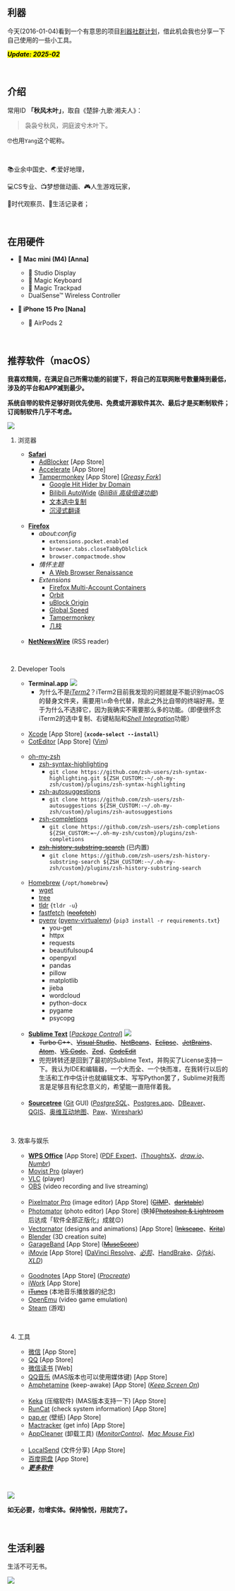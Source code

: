 ## 利器

今天(2016-01-04)看到一个有意思的项目[利器社群计划](https://liqi.io/community/)，借此机会我也分享一下自己使用的一些小工具。

<mark><em>**Update: 2025-02**</em></mark>

<br>


## 介绍

常用ID **「秋风木叶」**，取自《楚辞·九歌·湘夫人》：

> 袅袅兮秋风，洞庭波兮木叶下。

🤓也用`Yang`这个昵称。

<br>

📚业余中国史、🌏爱好地理，

💻CS专业、📺梦想做动画、🎮人生游戏玩家，

📆时代观察员、📝生活记录者；

<br>


## 在用硬件

* ** Mac mini (M4) [Anna]**
    *  Studio Display
    *  Magic Keyboard
    *  Magic Trackpad
    * DualSense™ Wireless Controller

* ** iPhone 15 Pro [Nana]**
    *  AirPods 2

<br>


## 推荐软件（macOS）

**我喜欢精简，在满足自己所需功能的前提下，将自己的互联网账号数量降到最低，涉及的平台和APP减到最少。**

**系统自带的软件足够好则优先使用、免费或开源软件其次、最后才是买断制软件；订阅制软件几乎不考虑。**

![](https://github.com/ykqmain/Config/blob/master/Pix/Desktop.png)

1. 浏览器

    * [**Safari**](https://www.apple.com/safari/)
        * [AdBlocker](https://adblockersafari.com) [App Store]
        * [Accelerate](https://github.com/ritamsarmah/accelerate) [App Store]
        * [Tampermonkey](https://tampermonkey.net/) [App Store] [[_Greasy Fork_](https://greasyfork.org/zh-CN)]
            * [Google Hit Hider by Domain](https://greasyfork.org/zh-CN/scripts/1682-google-hit-hider-by-domain-search-filter-block-sites)
            * [Bilibili AutoWide](https://greasyfork.org/zh-CN/scripts/375858-bilibili-autowide) ([_BiliBili 高级倍速功能_](https://greasyfork.org/zh-CN/scripts/479080-bilibili-高级倍速功能))
            * [文本选中复制](https://greasyfork.org/zh-CN/scripts/405130-文本选中复制)
            * [沉浸式翻译](https://immersivetranslate.com)
    <br>

    * [**Firefox**](https://www.mozilla.org/en-US/firefox/all/)
        * _about:config_
            * `extensions.pocket.enabled`
            * `browser.tabs.closeTabByDblclick`
            * `browser.compactmode.show`
        * _情怀主题_
            * [A Web Browser Renaissance](https://addons.mozilla.org/zh-CN/firefox/addon/a-web-browser-renaissance/)
        * _Extensions_
            * [Firefox Multi-Account Containers](https://addons.mozilla.org/zh-CN/firefox/addon/multi-account-containers/)
            * [Orbit](https://addons.mozilla.org/zh-CN/firefox/addon/orbit-summarizer/)
            * [uBlock Origin](https://github.com/gorhill/uBlock)
            * [Global Speed](https://github.com/polywock/globalSpeed)
            * [Tampermonkey](https://tampermonkey.net/)
            * [几枝](https://github.com/unicar9/jizhi)
    <br>

    * [**NetNewsWire**](https://netnewswire.com) (RSS reader)

<br>

2. Developer Tools

    * **Terminal.app**
        ![](https://github.com/ykqmain/Config/blob/master/Terminal/Terminal.png)
        * 为什么不是[_iTerm2_](https://www.iterm2.com)？iTerm2目前我发现的问题就是不能识别macOS的替身文件夹，需要用`ln`命令代替，除此之外比自带的终端好用。至于为什么不选择它，因为我确实不需要那么多的功能。（即便很怀念iTerm2的选中复制、右键粘贴和[_Shell Integration_](https://iterm2.com/documentation-shell-integration.html)功能）
    <br>

    * [Xcode](https://developer.apple.com/cn/xcode/) [App Store] {**`xcode-select --install`**}
    * [CotEditor](https://coteditor.com) [App Store] ([Vim](https://www.vim.org))
    <br>

    * [oh-my-zsh](https://ohmyz.sh)
        * [zsh-syntax-highlighting](https://github.com/zsh-users/zsh-syntax-highlighting)
            * `git clone https://github.com/zsh-users/zsh-syntax-highlighting.git ${ZSH_CUSTOM:-~/.oh-my-zsh/custom}/plugins/zsh-syntax-highlighting`
        * [zsh-autosuggestions](https://github.com/zsh-users/zsh-autosuggestions)
            * `git clone https://github.com/zsh-users/zsh-autosuggestions ${ZSH_CUSTOM:-~/.oh-my-zsh/custom}/plugins/zsh-autosuggestions`
        * [zsh-completions](https://github.com/zsh-users/zsh-completions)
            * `git clone https://github.com/zsh-users/zsh-completions ${ZSH_CUSTOM:=~/.oh-my-zsh/custom}/plugins/zsh-completions`
        * [~~zsh-history-substring-search~~](https://github.com/zsh-users/zsh-history-substring-search) (已内置)
            * `git clone https://github.com/zsh-users/zsh-history-substring-search ${ZSH_CUSTOM:-~/.oh-my-zsh/custom}/plugins/zsh-history-substring-search`
    <br>

    * [Homebrew](https://brew.sh) {`/opt/homebrew`}
        * [wget](https://www.gnu.org/software/wget)
        * [tree](http://mama.indstate.edu/users/ice/tree)
        * [tldr](https://github.com/tldr-pages/tldr) {`tldr -u`}
        * [fastfetch](https://github.com/fastfetch-cli/fastfetch) ([~~neofetch~~](https://github.com/dylanaraps/neofetch))
        * [pyenv](https://github.com/pyenv/pyenv) ([pyenv-virtualenv](https://github.com/pyenv/pyenv-virtualenv)) {`pip3 install -r requirements.txt`}
            * you-get
            * httpx
            * requests
            * beautifulsoup4
            * openpyxl
            * pandas
            * pillow
            * matplotlib
            * jieba
            * wordcloud
            * python-docx
            * pygame
            * psycopg
    <br>

    * [**Sublime Text**](https://www.sublimetext.com) [[_Package Control_](https://packagecontrol.io)]
        ![](https://github.com/ykqmain/Config/blob/master/Sublime/Sublime.png)
        * ~~Turbo C++~~、[~~Visual Studio~~](https://visualstudio.microsoft.com/zh-hans/)、[~~NetBeans~~](https://netbeans.apache.org)、[~~Eclipse~~](https://eclipseide.org)、[~~JetBrains~~](https://www.jetbrains.com.cn)、[~~Atom~~](https://github.com/atom/atom)、[~~VS Code~~](https://code.visualstudio.com)、[~~Zed~~](https://zed.dev)、[~~CodeEdit~~](https://www.codeedit.app)
        * 兜兜转转还是回到了最初的Sublime Text，并购买了License支持一下。我认为IDE和编辑器，一个大而全、一个快而准，在我转行以后的生活和工作中估计也就编辑文本、写写Python罢了，Sublime对我而言是足够且有纪念意义的，希望能一直陪伴着我。
    <br>

    * [**Sourcetree**](https://sourcetreeapp.com) ([Git](https://git-scm.com) GUI) ([_PostgreSQL_](https://www.postgresql.org)、[Postgres.app](https://postgresapp.com)、[DBeaver](https://dbeaver.io)、[QGIS](https://www.qgis.org/zh-Hans/site/)、[奥维互动地图](https://www.ovital.com)、[Paw](https://paw.cloud)、[Wireshark](https://www.wireshark.org))

<br>

3. 效率与娱乐

    * [**WPS Office**](https://www.wps.cn) [App Store] ([PDF Expert](https://pdfexpert.com)、[iThoughtsX](https://www.toketaware.com)、[_draw.io_](https://www.drawio.com)、[_Numbr_](https://numbr.dev))
    * [Movist Pro](https://movistprime.com) (player)
    * [VLC](https://www.videolan.org) (player)
    * [OBS](https://obsproject.com) (video recording and live streaming)
    <br>

    * [Pixelmator Pro](https://www.pixelmator.com/pro/) (image editor) [App Store] ([~~GIMP~~](https://www.gimp.org)、[~~darktable~~](https://www.darktable.org))
    * [Photomator](https://www.pixelmator.com/photomator/) (photo editor) [App Store] (换掉[~~Photoshop & Lightroom~~](https://www.adobe.com/creativecloud/photography.html)后达成「软件全部正版化」成就😌)
    * [Vectornator](https://www.linearity.io) (designs and animations) [App Store] ([~~Inkscape~~](https://inkscape.org/zh-hans/)、[~~Krita~~](https://krita.org/zh/))
    * [Blender](https://www.blender.org) (3D creation suite)
    * [GarageBand](https://www.apple.com.cn/mac/garageband/) [App Store] ([~~MuseScore~~](https://github.com/musescore/MuseScore))
    * [iMovie](https://www.apple.com.cn/mac/imovie) [App Store] ([DaVinci Resolve](https://www.blackmagicdesign.com/cn/products/davinciresolve)、[_必剪_](https://bcut.bilibili.cn)、[HandBrake](https://handbrake.fr)、[_Gifski_](https://gif.ski)、[_XLD_](https://tmkk.undo.jp/xld/index_e.html))
    <br>

    * [Goodnotes](https://www.goodnotes.com) [App Store] ([_Procreate_](https://procreate.com))
    * [iWork](https://www.apple.com.cn/iwork/) [App Store]
    * [~~iTunes~~](https://www.apple.com.cn/itunes/) (本地音乐播放器的纪念)
    * [OpenEmu](https://openemu.org) (video game emulation)
    * [Steam](https://store.steampowered.com) (游戏)

<br>

4. 工具

    * [微信](https://weixin.qq.com) [App Store]
    * [QQ](https://im.qq.com) [App Store]
    * [微信读书](https://weread.qq.com/) [Web]
    * [QQ音乐](https://y.qq.com) (MAS版本也可以使用媒体键) [App Store]
    * [Amphetamine](https://apps.apple.com/us/app/amphetamine/id937984704?mt=12) (keep-awake) [App Store] ([_Keep Screen On_](https://www.keepscreenon.com))
    <br>

    * [Keka](https://www.keka.io/zh-cn) (压缩软件) (MAS版本支持一下) [App Store]
    * [RunCat](https://kyome.io/runcat/index.html?lang=en) (check system information) [App Store]
    * [pap.er](https://paper.photos) (壁纸) [App Store]
    * [Mactracker](https://mactracker.ca) (get info) [App Store]
    * [AppCleaner](https://freemacsoft.net/appcleaner) (卸载工具) ([_MonitorControl_](https://github.com/MonitorControl/MonitorControl)、[_Mac Mouse Fix_](https://github.com/noah-nuebling/mac-mouse-fix))
    <br>

    * [LocalSend](https://localsend.org/zh-CN) (文件分享) [App Store]
    * [百度网盘](https://pan.baidu.com) [App Store]
    * [**_更多软件_**](https://github.com/ykqmain?tab=stars)

<br>

![](https://github.com/ykqmain/Config/blob/master/Pix/macOS.png)

**如无必要，勿增实体。保持愉悦，用就完了。**

<br>


## 生活利器

生活不可无书。

![](https://github.com/ykqmain/Config/blob/master/Pix/sj.jpeg)


